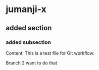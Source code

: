 # jumanji-x

## added section
### added subsection

Content:
This is a test file for Git workflow.

Branch 2 want to do that
